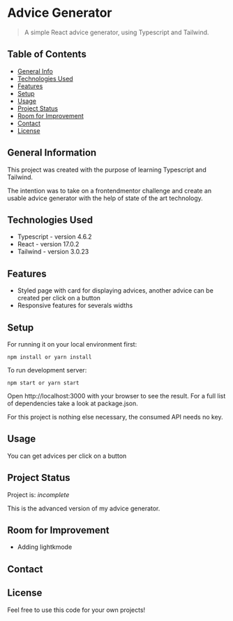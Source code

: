 # Advice Generator

> A simple React advice generator, using Typescript and Tailwind.

## Table of Contents

- [General Info](#general-information)
- [Technologies Used](#technologies-used)
- [Features](#features)
- [Setup](#setup)
- [Usage](#usage)
- [Project Status](#project-status)
- [Room for Improvement](#room-for-improvement)
- [Contact](#contact)
- [License](#license)

## General Information

This project was created with the purpose of learning Typescript and Tailwind.

The intention was to take on a frontendmentor challenge and create an usable advice generator with the help of state of the art technology.

## Technologies Used

- Typescript - version 4.6.2
- React - version 17.0.2
- Tailwind - version 3.0.23

## Features

- Styled page with card for displaying advices, another advice can be created per click on a button
- Responsive features for severals widths

## Setup

For running it on your local environment first:

`npm install or yarn install`

To run development server:

`npm start or yarn start`

Open http://localhost:3000 with your browser to see the result.
For a full list of dependencies take a look at package.json.

For this project is nothing else necessary, the consumed API needs no key.

## Usage

You can get advices per click on a button

## Project Status

Project is: _incomplete_

This is the advanced version of my advice generator.

## Room for Improvement

- Adding lightkmode

## Contact

## License

Feel free to use this code for your own projects!
